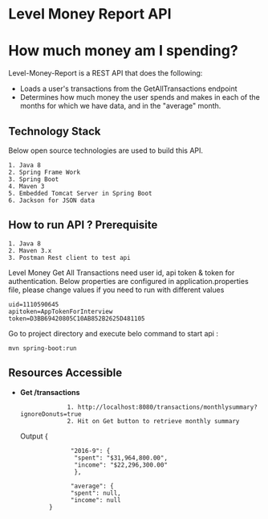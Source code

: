 Level Money Report API
========
# How much money am I spending?

Level-Money-Report is a REST API that does the following:

- Loads a user's transactions from the GetAllTransactions endpoint
- Determines how much money the user spends and makes in each of the months for which we have data, and in the "average" month.


Technology Stack 
---------
Below open source technologies are used to build this API.

	1. Java 8
	2. Spring Frame Work
	3. Spring Boot
	4. Maven 3
	5. Embedded Tomcat Server in Spring Boot
	6. Jackson for JSON data 


How to run API ?  Prerequisite
-----------

	1. Java 8
	2. Maven 3.x
	3. Postman Rest client to test api



Level Money Get All Transactions need user id, api token & token for authentication. Below properties are configured in application.properties file, please change values if you need to run with different values

	uid=1110590645
	apitoken=AppTokenForInterview
	token=D3BB69420805C10AB852B2625D481105

Go to project directory and execute belo command to start api :

	mvn spring-boot:run

 
Resources Accessible
---------------


- **Get /transactions**   

                   1. http://localhost:8080/transactions/monthlysummary?ignoreDonuts=true
                   2. Hit on Get button to retrieve monthly summary
				   
   Output 
   				{
	   
				    "2016-9": {
			  		 "spent": "$31,964,800.00",
			    	 "income": "$22,296,300.00"
			  		 },
			  
			  		"average": {
			    	"spent": null,
			    	"income": null
			  }
  				   

